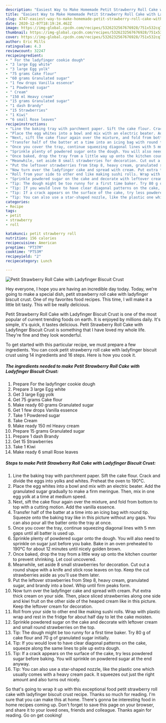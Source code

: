 ```yaml
---
description: "Easiest Way to Make Homemade Petit Strawberry Roll Cake with Ladyfinger Biscuit Crust"
title: "Easiest Way to Make Homemade Petit Strawberry Roll Cake with Ladyfinger Biscuit Crust"
slug: 4747-easiest-way-to-make-homemade-petit-strawberry-roll-cake-with-ladyfinger-biscuit-crust
date: 2020-12-07T18:19:24.462Z
image: https://img-global.cpcdn.com/recipes/5326232567676928/751x532cq70/petit-strawberry-roll-cake-with-ladyfinger-biscuit-crust-recipe-main-photo.jpg
thumbnail: https://img-global.cpcdn.com/recipes/5326232567676928/751x532cq70/petit-strawberry-roll-cake-with-ladyfinger-biscuit-crust-recipe-main-photo.jpg
cover: https://img-global.cpcdn.com/recipes/5326232567676928/751x532cq70/petit-strawberry-roll-cake-with-ladyfinger-biscuit-crust-recipe-main-photo.jpg
author: Eric Mills
ratingvalue: 4.3
reviewcount: 32247
recipeingredient:
- " For the ladyfinger cookie dough"
- "3 large Egg white"
- "3 large Egg yolk"
- "75 grams Cake flour"
- "60 grams Granulated sugar"
- "1 few drops Vanilla essence"
- "1 Powdered sugar"
- " Cream"
- "150 ml Heavy cream"
- "15 grams Granulated sugar"
- "1 dash Brandy"
- "15 Strawberries"
- "1 Kiwi"
- "6 small Rose leaves"
recipeinstructions:
- "Line the baking tray with parchment paper. Sift the cake flour. Crack and divide the eggs into yolks and whites. Preheat the oven to 190°C."
- "Place the egg whites into a bowl and mix with an electric beater. Add the granulated sugar gradually to make a firm meringue. Then, mix in one egg yolk at a time at medium speed."
- "Next, sift the cake flour again over the mixture, and fold from bottom to top with a cutting motion. Add the vanilla essence."
- "Transfer half of the batter at a time into an icing bag with round tip. Squeeze onto the baking tray like in this picture without any gaps. You can also pour all the batter onto the tray at once."
- "Once you cover the tray, continue squeezing diagonal lines with 5 mm gaps until all batter is used up."
- "Sprinkle plenty of powdered sugar onto the dough. You will also need to sprinkle on sugar just before you bake. Bake in an oven preheated to 190°C for about 12 minutes until nicely golden brown."
- "Once baked, drop the tray from a little way up onto the kitchen counter to prevent shrinking. Let cool uncovered."
- "Meanwhile, set aside 8 small strawberries for decoration. Cut out a round shape with a knife and stick rose leaves on top. Keep the cut strawberries aside as you&#39;ll use them later."
- "Put the leftover strawberries from Step 8, heavy cream, granulated sugar, and brandy into a bowl.  Whip until firm peaks form."
- "Now turn over the ladyfinger cake and spread with cream. Put extra thick cream on your side. Then, place sliced strawberries along one side and kiwi fruit on the other side of the heaped cream like in this picture. Keep the leftover cream for decoration."
- "Roll from your side to other end like making sushi rolls. Wrap with plastic wrap and rest in the fridge for about half day to let the cake moisten."
- "Sprinkle powdered sugar on the cake and decorate with leftover cream and small round strawberries on the top."
- "Tip: The dough might be too runny for a first time baker. Try 80 g of cake flour and 70 g of granulated sugar initially."
- "Tip: If you would love to have clear diagonal patterns on the cake, squeeze along the same lines to pile up extra dough."
- "Tip: If a crack appears on the surface of the cake, try less powdered sugar before baking. You will sprinkle on powdered sugar at the end anyway."
- "Tip: You can also use a star-shaped nozzle, like the plastic one which usually comes with a heavy cream pack. It squeezes out just the right amount and also turns out nicely."
categories:
- Recipe
tags:
- petit
- strawberry
- roll

katakunci: petit strawberry roll 
nutrition: 156 calories
recipecuisine: American
preptime: "PT37M"
cooktime: "PT53M"
recipeyield: "2"
recipecategory: Lunch

---
```



![Petit Strawberry Roll Cake with Ladyfinger Biscuit Crust](https://img-global.cpcdn.com/recipes/5326232567676928/751x532cq70/petit-strawberry-roll-cake-with-ladyfinger-biscuit-crust-recipe-main-photo.jpg)

Hey everyone, I hope you are having an incredible day today. Today, we're going to make a special dish, petit strawberry roll cake with ladyfinger biscuit crust. One of my favorites food recipes. This time, I will make it a little bit tasty. This will be really delicious.



Petit Strawberry Roll Cake with Ladyfinger Biscuit Crust is one of the most popular of current trending foods on earth. It is enjoyed by millions daily. It's simple, it's quick, it tastes delicious. Petit Strawberry Roll Cake with Ladyfinger Biscuit Crust is something that I have loved my whole life. They're fine and they look wonderful.


To get started with this particular recipe, we must prepare a few ingredients. You can cook petit strawberry roll cake with ladyfinger biscuit crust using 14 ingredients and 16 steps. Here is how you cook it.

<!--inarticleads1-->

##### The ingredients needed to make Petit Strawberry Roll Cake with Ladyfinger Biscuit Crust:

1. Prepare  For the ladyfinger cookie dough
1. Prepare 3 large Egg white
1. Get 3 large Egg yolk
1. Get 75 grams Cake flour
1. Make ready 60 grams Granulated sugar
1. Get 1 few drops Vanilla essence
1. Take 1 Powdered sugar
1. Take  Cream
1. Make ready 150 ml Heavy cream
1. Prepare 15 grams Granulated sugar
1. Prepare 1 dash Brandy
1. Get 15 Strawberries
1. Take 1 Kiwi
1. Make ready 6 small Rose leaves




<!--inarticleads2-->

##### Steps to make Petit Strawberry Roll Cake with Ladyfinger Biscuit Crust:

1. Line the baking tray with parchment paper. Sift the cake flour. Crack and divide the eggs into yolks and whites. Preheat the oven to 190°C.
1. Place the egg whites into a bowl and mix with an electric beater. Add the granulated sugar gradually to make a firm meringue. Then, mix in one egg yolk at a time at medium speed.
1. Next, sift the cake flour again over the mixture, and fold from bottom to top with a cutting motion. Add the vanilla essence.
1. Transfer half of the batter at a time into an icing bag with round tip. Squeeze onto the baking tray like in this picture without any gaps. You can also pour all the batter onto the tray at once.
1. Once you cover the tray, continue squeezing diagonal lines with 5 mm gaps until all batter is used up.
1. Sprinkle plenty of powdered sugar onto the dough. You will also need to sprinkle on sugar just before you bake. Bake in an oven preheated to 190°C for about 12 minutes until nicely golden brown.
1. Once baked, drop the tray from a little way up onto the kitchen counter to prevent shrinking. Let cool uncovered.
1. Meanwhile, set aside 8 small strawberries for decoration. Cut out a round shape with a knife and stick rose leaves on top. Keep the cut strawberries aside as you&#39;ll use them later.
1. Put the leftover strawberries from Step 8, heavy cream, granulated sugar, and brandy into a bowl.  Whip until firm peaks form.
1. Now turn over the ladyfinger cake and spread with cream. Put extra thick cream on your side. Then, place sliced strawberries along one side and kiwi fruit on the other side of the heaped cream like in this picture. Keep the leftover cream for decoration.
1. Roll from your side to other end like making sushi rolls. Wrap with plastic wrap and rest in the fridge for about half day to let the cake moisten.
1. Sprinkle powdered sugar on the cake and decorate with leftover cream and small round strawberries on the top.
1. Tip: The dough might be too runny for a first time baker. Try 80 g of cake flour and 70 g of granulated sugar initially.
1. Tip: If you would love to have clear diagonal patterns on the cake, squeeze along the same lines to pile up extra dough.
1. Tip: If a crack appears on the surface of the cake, try less powdered sugar before baking. You will sprinkle on powdered sugar at the end anyway.
1. Tip: You can also use a star-shaped nozzle, like the plastic one which usually comes with a heavy cream pack. It squeezes out just the right amount and also turns out nicely.




So that's going to wrap it up with this exceptional food petit strawberry roll cake with ladyfinger biscuit crust recipe. Thanks so much for reading. I'm sure that you can make this at home. There's gonna be interesting food in home recipes coming up. Don't forget to save this page on your browser, and share it to your loved ones, friends and colleague. Thanks again for reading. Go on get cooking!

